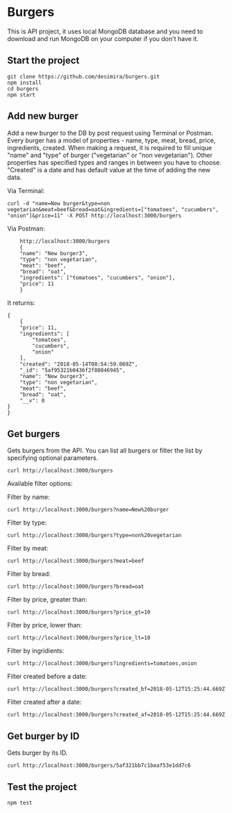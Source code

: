 # Burgers

This is API project, it uses local MongoDB database and you need to download and run MongoDB on your computer if you don't have it.

## Start the project

```
git clone https://github.com/desimira/burgers.git
npm install
cd burgers
npm start
```

## Add new burger

Add a new burger to the DB by post request using Terminal or Postman.
Every burger has a model of properties - name, type, meat, bread, price, ingredients, created.
When making a request, it is required to fill unique "name" and "type" of burger ("vegetarian" or "non vevgetarian"). Other properties has specified types and ranges in between you have to choose. "Created" is a date and has default value at the time of adding the new data.

Via Terminal:
```
curl -d "name=New burger&type=non vegetarian&meat=beef&bread=oat&ingredients=["tomatoes", "cucumbers", "onion"]&price=11" -X POST http://localhost:3000/burgers
```
Via Postman:
```
    http://localhost:3000/burgers
    {
	"name": "New burgеr3",
	"type": "non vegetarian",
	"meat": "beef",
	"bread": "oat",
	"ingredients": ["tomatoes", "cucumbers", "onion"],
	"price": 11
    }
```

It returns:
```
{
    {
    "price": 11,
    "ingredients": [
        "tomatoes",
        "cucumbers",
        "onion"
    ],
    "created": "2018-05-14T08:54:59.069Z",
    "_id": "5af95321b0436f2f80046945",
    "name": "New burgеr3",
    "type": "non vegetarian",
    "meat": "beef",
    "bread": "oat",
    "__v": 0
}
}
```

## Get burgers

Gets burgers from the API. You can list all burgers or filter the list by specifying optional parameters.

```
curl http://localhost:3000/burgers
```

Available filter options:

Filter by name:
```
curl http://localhost:3000/burgers?name=New%20burger
```

Filter by type:
```
curl http://localhost:3000/burgers?type=non%20vegetarian
```

Filter by meat:
```
curl http://localhost:3000/burgers?meat=beef
```

Filter by bread:
```
curl http://localhost:3000/burgers?bread=oat
```

Filter by price, greater than:
```
curl http://localhost:3000/burgers?price_gt=10
```

Filter by price, lower than:
```
curl http://localhost:3000/burgers?price_lt=10
```

Filter by ingridients:
```
curl http://localhost:3000/burgers?ingredients=tomatoes,onion
```

Filter created before a date:
```
curl http://localhost:3000/burgers?created_bf=2018-05-12T15:25:44.669Z
```

Filter created after a date:
```
curl http://localhost:3000/burgers?created_af=2018-05-12T15:25:44.669Z
```




## Get burger by ID

Gets burger by its ID.

```
curl http://localhost:3000/burgers/5af321bb7c1beaf53e1dd7c6
```

## Test the project
```
npm test
```